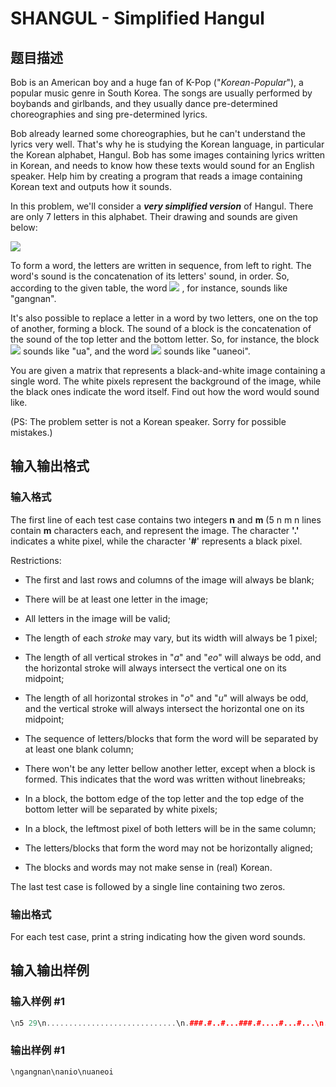# SHANGUL - Simplified Hangul

## 题目描述

Bob is an American boy and a huge fan of K-Pop ("_Korean-Popular_"), a popular music genre in South Korea. The songs are usually performed by boybands and girlbands, and they usually dance pre-determined choreographies and sing pre-determined lyrics.

Bob already learned some choreographies, but he can't understand the lyrics very well. That's why he is studying the Korean language, in particular the Korean alphabet, Hangul. Bob has some images containing lyrics written in Korean, and needs to know how these texts would sound for an English speaker. Help him by creating a program that reads a image containing Korean text and outputs how it sounds.

In this problem, we'll consider a _**very simplified version**_ of Hangul. There are only 7 letters in this alphabet. Their drawing and sounds are given below:

![](https://cdn.luogu.com.cn/upload/vjudge_pic/SP15541/7eec33164ab69c8d6d740ddd792097f203e0f281.png)

To form a word, the letters are written in sequence, from left to right. The word's sound is the concatenation of its letters' sound, in order. So, according to the given table, the word ![](https://cdn.luogu.com.cn/upload/vjudge_pic/SP15541/18cbeb1d8fcfc74f99fc0d3451744b9fb15a07e7.png) , for instance, sounds like "gangnan".

It's also possible to replace a letter in a word by two letters, one on the top of another, forming a block. The sound of a block is the concatenation of the sound of the top letter and the bottom letter. So, for instance, the block ![](https://cdn.luogu.com.cn/upload/vjudge_pic/SP15541/1584427720ae92cdceee867ff03edcb3c6e8e6bf.png) sounds like "ua", and the word ![](https://cdn.luogu.com.cn/upload/vjudge_pic/SP15541/741c367f2046d832e3b6f747c8e2b617646c1f15.png) sounds like "uaneoi".

You are given a matrix that represents a black-and-white image containing a single word. The white pixels represent the background of the image, while the black ones indicate the word itself. Find out how the word would sound like.

(PS: The problem setter is not a Korean speaker. Sorry for possible mistakes.)

## 输入输出格式

### 输入格式

The first line of each test case contains two integers **n** and **m** (5 n m n lines contain **m** characters each, and represent the image. The character **'.'** indicates a white pixel, while the character '**\#**' represents a black pixel.

Restrictions:

- The first and last rows and columns of the image will always be blank;

- There will be at least one letter in the image;

- All letters in the image will be valid;

- The length of each _stroke_ may vary, but its width will always be 1 pixel;

- The length of all vertical strokes in "_a_" and "_eo_" will always be odd, and the horizontal stroke will always intersect the vertical one on its midpoint;

- The length of all horizontal strokes in "_o_" and "_u_" will always be odd, and the vertical stroke will always intersect the horizontal one on its midpoint;

- The sequence of letters/blocks that form the word will be separated by at least one blank column;

- There won't be any letter bellow another letter, except when a block is formed. This indicates that the word was written without linebreaks;

- In a block, the bottom edge of the top letter and the top edge of the bottom letter will be separated by white pixels;

- In a block, the leftmost pixel of both letters will be in the same column;

- The letters/blocks that form the word may not be horizontally aligned;

- The blocks and words may not make sense in (real) Korean.

The last test case is followed by a single line containing two zeros.

### 输出格式

For each test case, print a string indicating how the given word sounds.

## 输入输出样例

### 输入样例 #1

```cpp
\n5 29\n.............................\n.###.#..#...###.#....#...#...\n...#.##.#.....#.#....##..#...\n...#.#..###...#.###..#...###.\n.............................\n19 38\n......................................\n..#...................................\n..#...................................\n..#................#..................\n..###########......#..................\n..#................#..................\n..#................#..................\n..#................#..................\n...................#..................\n...................#..................\n..#................#..................\n..#...................................\n..#......................#............\n..#......................#............\n..#......................#............\n..####...................#............\n.........................#............\n...................#############......\n......................................\n16 34\n..................................\n................................#.\n....#######.....................#.\n.......#........................#.\n.......#...............##########.\n.......#........................#.\n.......#........................#.\n.......#........................#.\n.......#..........................\n..................................\n....#...........#.................\n....#...........#......#..........\n....#####.......#......#..........\n....#...........#####..#..........\n....#..................#..........\n..................................\n0 0
```


### 输出样例 #1

```cpp
\ngangnan\nanio\nuaneoi
```


